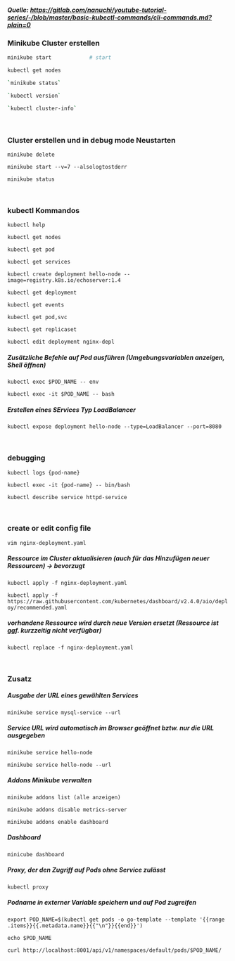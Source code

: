 ##### Quelle: https://gitlab.com/nanuchi/youtube-tutorial-series/-/blob/master/basic-kubectl-commands/cli-commands.md?plain=0

###  Minikube Cluster erstellen
```bash
minikube start            # start

kubectl get nodes

`minikube status`

`kubectl version`

`kubectl cluster-info`
```
&nbsp;

### Cluster erstellen und in debug mode Neustarten

`minikube delete`

`minikube start --v=7 --alsologtostderr`

`minikube status`

&nbsp;

### kubectl Kommandos

`kubectl help`

`kubectl get nodes`

`kubectl get pod`

`kubectl get services`

`kubectl create deployment hello-node --image=registry.k8s.io/echoserver:1.4`

`kubectl get deployment`

`kubectl get events`

`kubectl get pod,svc`

`kubectl get replicaset`

`kubectl edit deployment nginx-depl`


##### Zusätzliche Befehle auf Pod ausführen (Umgebungsvariablen anzeigen, Shell öffnen)

`kubectl exec $POD_NAME -- env`

`kubectl exec -it $POD_NAME -- bash`  

##### Erstellen eines SErvices Typ LoadBalancer

`kubectl expose deployment hello-node --type=LoadBalancer --port=8080`

&nbsp;

### debugging

`kubectl logs {pod-name}`

`kubectl exec -it {pod-name} -- bin/bash`

`kubectl describe service httpd-service`

&nbsp;

### create or edit config file

`vim nginx-deployment.yaml`

##### Ressource im Cluster aktualisieren (auch für das Hinzufügen neuer Ressourcen) -> bevorzugt
`kubectl apply -f nginx-deployment.yaml`

`kubectl apply -f https://raw.githubusercontent.com/kubernetes/dashboard/v2.4.0/aio/deploy/recommended.yaml`

##### vorhandene Ressource wird durch neue Version ersetzt (Ressource ist ggf. kurzzeitig nicht verfügbar)
`kubectl replace -f nginx-deployment.yaml`
  
&nbsp;

### Zusatz
##### Ausgabe der URL eines gewählten Services
`minikube service mysql-service --url`
 
##### Service URL wird automatisch im Browser geöffnet bztw. nur die URL ausgegeben
`minikube service hello-node`

`minikube service hello-node --url`
  
##### Addons Minikube verwalten
`minikube addons list (alle anzeigen)`

`minikube addons disable metrics-server` 

`minikube addons enable dashboard`

##### Dashboard
`minicube dashboard` 
  
##### Proxy, der den Zugriff auf Pods ohne Service zulässt
`kubectl proxy`
##### Podname in externer Variable speichern und auf Pod zugreifen
`export POD_NAME=$(kubectl get pods -o go-template --template '{{range .items}}{{.metadata.name}}{{"\n"}}{{end}}')`

`echo $POD_NAME`

`curl http://localhost:8001/api/v1/namespaces/default/pods/$POD_NAME/`

  
